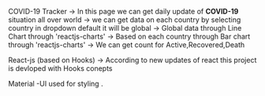 COVID-19 Tracker 
-> In this page we can get daily update of <b>COVID-19</b> situation all over world
-> we can get data on each country by selecting country in dropdown default it will be global
-> Global data through Line Chart through 'reactjs-charts'
-> Based on each country through Bar chart through 'reactjs-charts'
-> We can get count for Active,Recovered,Death

React-js (based on Hooks)
-> According to new updates of react this project is devloped with Hooks conepts

Material -UI  used for styling .